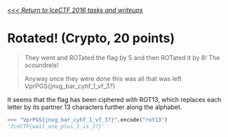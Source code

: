 _[<<< Return to IceCTF 2016 tasks and writeups](/icectf-2016)_
# Rotated! (Crypto, 20 points)

>They went and ROTated the flag by 5 and then ROTated it by 8! The scoundrels!

>Anyway once they were done this was all that was left VprPGS{jnvg_bar_cyhf_1_vf_3?}

It seems that the flag has been ciphered with ROT13, which replaces each letter
by its partner 13 characters further along the alphabet.

```python
>>> "VprPGS{jnvg_bar_cyhf_1_vf_3?}".encode("rot13")
'IceCTF{wait_one_plus_1_is_3?}'
```
